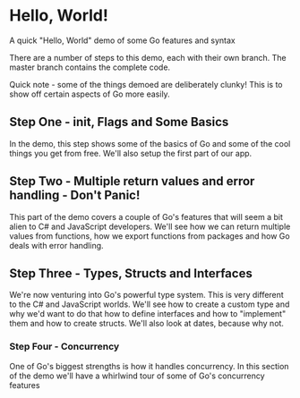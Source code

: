 # Hello, World!
A quick "Hello, World" demo of some Go features and syntax

There are a number of steps to this demo, each with their own branch.  The master branch contains the complete code.

Quick note - some of the things demoed are deliberately clunky!  This is to show off certain aspects of Go more easily.

## Step One - init, Flags and Some Basics
In the demo, this step shows some of the basics of Go and some of the cool things you get from free.  We'll also setup the first part of our app.

## Step Two - Multiple return values and error handling - Don't Panic!
This part of the demo covers a couple of Go's features that will seem a bit alien to C# and JavaScript developers.  We'll see how we can return multiple values from functions, how we export functions from packages and how Go deals with error handling.

## Step Three - Types, Structs and Interfaces
We're now venturing into Go's powerful type system.  This is very different to the C# and JavaScript worlds. We'll see how to create a custom type and why we'd want to do that how to define interfaces and how to "implement" them and how to create structs.  We'll also look at dates, because why not.

### Step Four - Concurrency
One of Go's biggest strengths is how it handles concurrency.  In this section of the demo we'll have a whirlwind tour of some of Go's concurrency features
